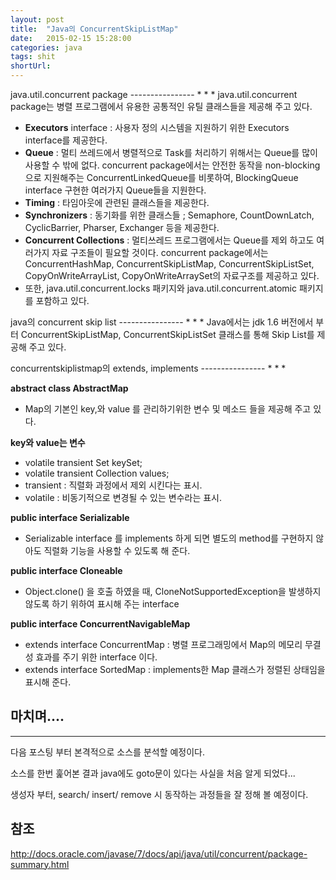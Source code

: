 ```yaml
---
layout: post
title:  "Java의 ConcurrentSkipListMap"
date:   2015-02-15 15:28:00
categories: java
tags: shit
shortUrl: 
---
```


java.util.concurrent package
---------------- * * *
java.util.concurrent package는 병렬 프로그램에서 유용한 공통적인 유틸 클래스들을 제공해 주고 있다. 

* __Executors__ interface : 사용자 정의 시스템을 지원하기 위한 Executors interface를 제공한다.
* __Queue__ : 멀티 쓰레드에서 병렬적으로 Task를 처리하기 위해서는 Queue를 많이 사용할 수 밖에 없다. concurrent package에서는 안전한 동작을 non-blocking으로 지원해주는 ConcurrentLinkedQueue를 비롯하여, BlockingQueue interface 구현한 여러가지 Queue들을 지원한다.
* __Timing__ : 타임아웃에 관련된 클래스들을 제공한다.
* __Synchronizers__ : 동기화를 위한 클래스들 ; Semaphore, CountDownLatch, CyclicBarrier, Pharser, Exchanger 등을 제공한다.
* __Concurrent Collections__ : 멀티쓰레드 프로그램에서는 Queue를 제외 하고도 여러가지 자료 구조들이 필요할 것이다. concurrent package에서는 ConcurrentHashMap, ConcurrentSkipListMap, ConcurrentSkipListSet, CopyOnWriteArrayList, CopyOnWriteArraySet의 자료구조를 제공하고 있다.
* 또한, java.util.concurrent.locks 패키지와 java.util.concurrent.atomic 패키지를 포함하고 있다.




java의 concurrent skip list
---------------- * * *
Java에서는 jdk 1.6 버전에서 부터 ConcurrentSkipListMap, ConcurrentSkipListSet 클래스를 통해 Skip List를 제공해 주고 있다.


concurrentskiplistmap의 extends, implements
---------------- * * *

__abstract class AbstractMap__

* Map의 기본인 key,와 value 를 관리하기위한 변수 및 메소드 들을 제공해 주고 있다.

__key와 value는 변수__

* volatile transient Set<K> keySet; 
* volatile transient Collection<V> values; 
* transient : 직렬화 과정에서 제외 시킨다는 표시.
* volatile : 비동기적으로 변경될 수 있는 변수라는 표시.

__public interface Serializable__

* Serializable interface 를 implements 하게 되면 별도의 method를 구현하지 않아도 직렬화 기능을 사용할 수 있도록 해 준다.

__public interface Cloneable__

* Object.clone() 을 호출 하였을 때, CloneNotSupportedException을 발생하지 않도록 하기 위하여 표시해 주는 interface

__public interface ConcurrentNavigableMap__

* extends interface ConcurrentMap : 병렬 프로그래밍에서 Map의 메모리 무결성 효과를 주기 위한 interface 이다.
* extends interface SortedMap : implements한 Map 클래스가 정렬된 상태임을 표시해 준다.


마치며....
----------------
* * *

다음 포스팅 부터 본격적으로 소스를 분석할 예정이다.

소스를 한번 훑어본 결과 java에도 goto문이 있다는 사실을 처음 알게 되었다...

생성자 부터, search/ insert/ remove 시 동작하는 과정들을 잘 정해 볼 예정이다.




참조
----------------
http://docs.oracle.com/javase/7/docs/api/java/util/concurrent/package-summary.html


